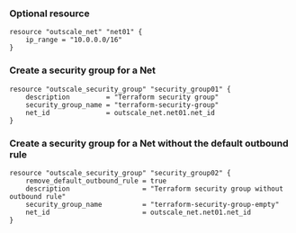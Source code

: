 ### Optional resource

```hcl
resource "outscale_net" "net01" {
	ip_range = "10.0.0.0/16"
}
```

### Create a security group for a Net

```hcl
resource "outscale_security_group" "security_group01" {
	description         = "Terraform security group"
	security_group_name = "terraform-security-group"
	net_id              = outscale_net.net01.net_id
}
```

### Create a security group for a Net without the default outbound rule 

```hcl
resource "outscale_security_group" "security_group02" {
    remove_default_outbound_rule = true
    description                  = "Terraform security group without outbound rule"
    security_group_name          = "terraform-security-group-empty"
    net_id                       = outscale_net.net01.net_id
}
```